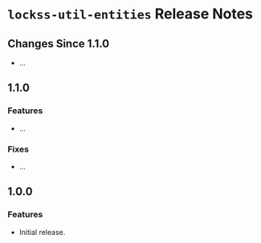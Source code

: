 # `lockss-util-entities` Release Notes

## Changes Since 1.1.0

*   ...

## 1.1.0

### Features

*   ...

### Fixes

*   ...

## 1.0.0

### Features

*   Initial release.
